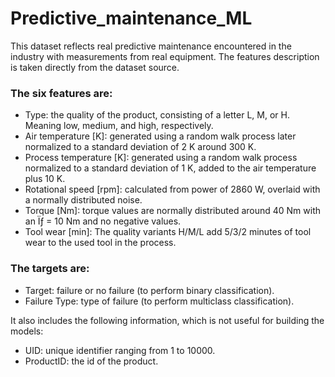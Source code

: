 # Predictive_maintenance_ML

This dataset reflects real predictive maintenance encountered in the industry with measurements from real equipment. The features description is taken directly from the dataset source.

### **The six features are:**
* Type: the quality of the product, consisting of a letter L, M, or H. Meaning low, medium, and high, respectively.
* Air temperature [K]: generated using a random walk process later normalized to a standard deviation of 2 K around 300 K.
* Process temperature [K]: generated using a random walk process normalized to a standard deviation of 1 K, added to the air temperature
plus 10 K.
* Rotational speed [rpm]: calculated from power of 2860 W, overlaid with a normally distributed noise.
* Torque [Nm]: torque values are normally distributed around 40 Nm with an Ïƒ = 10 Nm and no negative values.
* Tool wear [min]: The quality variants H/M/L add 5/3/2 minutes of tool wear to the used tool in the process.

### **The targets are:**
* Target: failure or no failure (to perform binary classification).
* Failure Type: type of failure (to perform multiclass classification).

It also includes the following information, which is not useful for building the models:
* UID: unique identifier ranging from 1 to 10000.
* ProductID: the id of the product.
